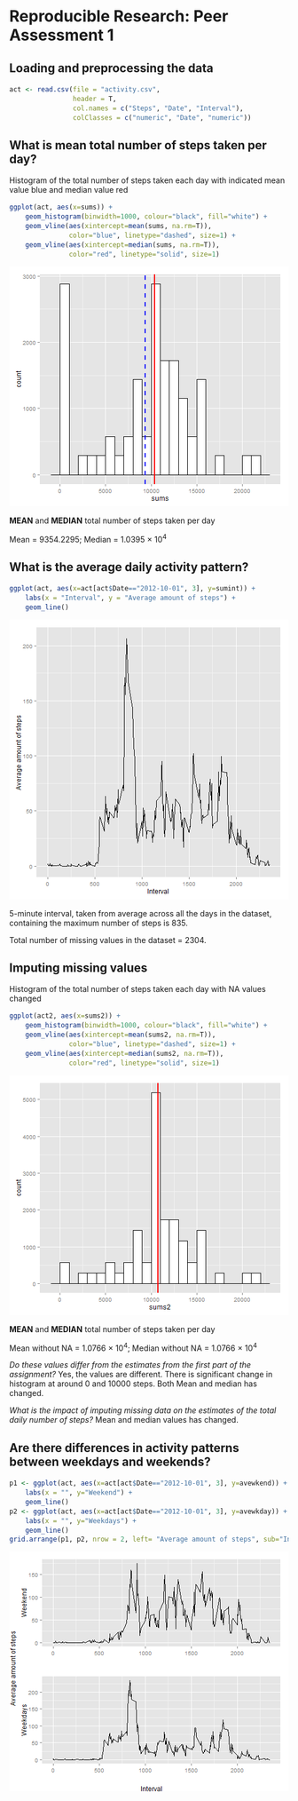# Reproducible Research: Peer Assessment 1


## Loading and preprocessing the data

```r
act <- read.csv(file = "activity.csv",
                header = T,
                col.names = c("Steps", "Date", "Interval"),
                colClasses = c("numeric", "Date", "numeric"))
```

## What is mean total number of steps taken per day?

Histogram of the total number of steps taken each day with indicated mean value blue and median value red


```r
ggplot(act, aes(x=sums)) +
    geom_histogram(binwidth=1000, colour="black", fill="white") + 
    geom_vline(aes(xintercept=mean(sums, na.rm=T)),
               color="blue", linetype="dashed", size=1) +
    geom_vline(aes(xintercept=median(sums, na.rm=T)),
               color="red", linetype="solid", size=1)
```

![plot of chunk unnamed-chunk-3](figure/unnamed-chunk-3.png) 

**MEAN** and **MEDIAN** total number of steps taken per day

Mean = 9354.2295;
Median = 1.0395 &times; 10<sup>4</sup>

## What is the average daily activity pattern?


```r
ggplot(act, aes(x=act[act$Date=="2012-10-01", 3], y=sumint)) +
    labs(x = "Interval", y = "Average amount of steps") +
    geom_line()
```

![plot of chunk unnamed-chunk-6](figure/unnamed-chunk-6.png) 



5-minute interval, taken from average across all the days in the dataset, containing the maximum number of steps is 835.



Total number of missing values in the dataset = 2304.

## Imputing missing values


Histogram of the total number of steps taken each day with NA values changed


```r
ggplot(act2, aes(x=sums2)) +
    geom_histogram(binwidth=1000, colour="black", fill="white") + 
    geom_vline(aes(xintercept=mean(sums2, na.rm=T)),
               color="blue", linetype="dashed", size=1) +
    geom_vline(aes(xintercept=median(sums2, na.rm=T)),
               color="red", linetype="solid", size=1)
```

![plot of chunk unnamed-chunk-11](figure/unnamed-chunk-11.png) 

**MEAN** and **MEDIAN** total number of steps taken per day

Mean without NA = 1.0766 &times; 10<sup>4</sup>;
Median without NA = 1.0766 &times; 10<sup>4</sup>

*Do these values differ from the estimates from the first part of the assignment?*
Yes, the values are different. There is significant change in histogram at around 0 and 10000 steps. Both Mean and median has changed.

*What is the impact of imputing missing data on the estimates of the total daily number of steps?*
Mean and median values has changed. 

## Are there differences in activity patterns between weekdays and weekends?


```r
p1 <- ggplot(act, aes(x=act[act$Date=="2012-10-01", 3], y=avewkend)) +
    labs(x = "", y="Weekend") +
    geom_line()
p2 <- ggplot(act, aes(x=act[act$Date=="2012-10-01", 3], y=avewkday)) +
    labs(x = "", y="Weekdays") +
    geom_line()
grid.arrange(p1, p2, nrow = 2, left= "Average amount of steps", sub="Interval")
```

![plot of chunk unnamed-chunk-14](figure/unnamed-chunk-14.png) 
